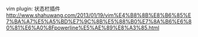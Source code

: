 
vim plugin:
状态栏插件
http://www.shahuwang.com/2013/01/19/vim%E4%B8%8B%E8%B6%85%E7%BA%A7%E5%A5%BD%E7%9C%8B%E5%88%B0%E7%8A%B6%E6%80%81%E6%A0%8Fpowerline%E5%AE%89%E8%A3%85.html

